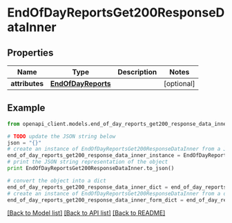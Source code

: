 # EndOfDayReportsGet200ResponseDataInner


## Properties
Name | Type | Description | Notes
------------ | ------------- | ------------- | -------------
**attributes** | [**EndOfDayReports**](EndOfDayReports.md) |  | [optional] 

## Example

```python
from openapi_client.models.end_of_day_reports_get200_response_data_inner import EndOfDayReportsGet200ResponseDataInner

# TODO update the JSON string below
json = "{}"
# create an instance of EndOfDayReportsGet200ResponseDataInner from a JSON string
end_of_day_reports_get200_response_data_inner_instance = EndOfDayReportsGet200ResponseDataInner.from_json(json)
# print the JSON string representation of the object
print EndOfDayReportsGet200ResponseDataInner.to_json()

# convert the object into a dict
end_of_day_reports_get200_response_data_inner_dict = end_of_day_reports_get200_response_data_inner_instance.to_dict()
# create an instance of EndOfDayReportsGet200ResponseDataInner from a dict
end_of_day_reports_get200_response_data_inner_form_dict = end_of_day_reports_get200_response_data_inner.from_dict(end_of_day_reports_get200_response_data_inner_dict)
```
[[Back to Model list]](../README.md#documentation-for-models) [[Back to API list]](../README.md#documentation-for-api-endpoints) [[Back to README]](../README.md)


